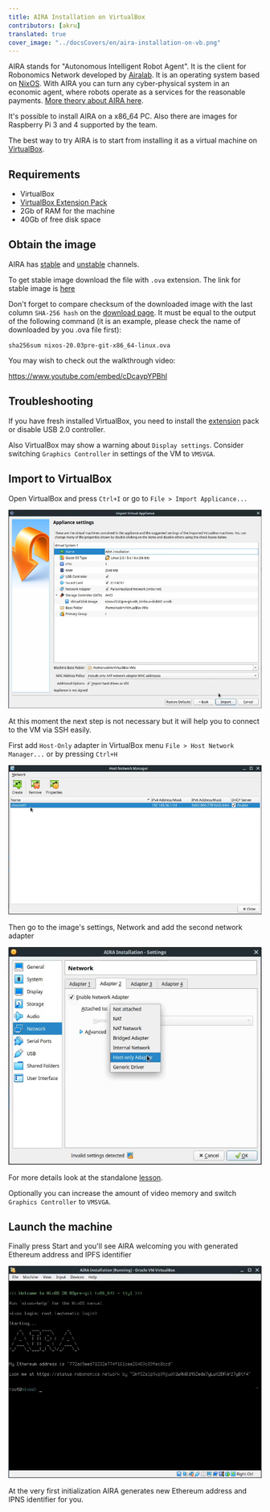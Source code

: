 ```yaml
---
title: AIRA Installation on VirtualBox
contributors: [akru]
translated: true
cover_image: "../docsCovers/en/aira-installation-on-vb.png"
---
```


AIRA stands for "Autonomous Intelligent Robot Agent". It is the client for Robonomics Network developed by [Airalab](https://aira.life). It is an operating system based on [NixOS](https://nixos.org/). With AIRA you can  turn any cyber-physical system in an economic agent, where robots operate as a services for the reasonable payments. [More theory about AIRA here](/docs/aira-overview).

It's possible to install AIRA on a x86_64 PC. Also there are images for Raspberry Pi 3 and 4 supported by the team.

The best way to try AIRA is to start from installing it as a virtual machine on [VirtualBox](https://www.virtualbox.org/).

## Requirements

* VirtualBox
* [VirtualBox Extension Pack](https://www.virtualbox.org/wiki/Downloads#VirtualBox6.1.2OracleVMVirtualBoxExtensionPack)
* 2Gb of RAM for the machine
* 40Gb of free disk space

## Obtain the image

AIRA has [stable](https://aira.life/channels/aira-stable/) and [unstable](https://aira.life/channels/aira-unstable/) channels.

To get stable image download the file with `.ova` extension.
	The link for stable image is [here](https://releases.aira.life/channels/aira/stable/862-aira-stable/nixos-20.03pre-git-x86_64-linux.ova)

Don't forget to compare checksum of the downloaded image with the last column `SHA-256 hash` on the [download page](https://aira.life/channels/aira-stable/). It must be equal to the output of the following command (it is an example, please check the name of downloaded by you .ova file first):

```
sha256sum nixos-20.03pre-git-x86_64-linux.ova
```

You may wish to check out the walkthrough video:

https://www.youtube.com/embed/cDcaypYPBhI

## Troubleshooting

If you have fresh installed VirtualBox, you need to install the [extension](https://www.virtualbox.org/wiki/Downloads) pack or disable USB 2.0 controller.

Also VirtualBox may show a warning about `Display settings`. Consider switching `Graphics Controller` in settings of the VM to `VMSVGA`.

## Import to VirtualBox

Open VirtualBox and press `Ctrl+I` or go to `File > Import Applicance...`

![AIRA import VB image](../images/aira-installation/aira_import_vb_image.jpg "AIRA import VB image")

At this moment the next step is not necessary but it will help you to connect to the VM via SSH easily.

First add `Host-Only` adapter in VirtualBox menu `File > Host Network Manager...` or by pressing `Ctrl+H`

![Host Only](../images/aira-installation/host_only_adapter.jpg "Host Only")

Then go to the image's settings, Network and add the second network adapter

![Second adapter](../images/aira-installation/add_second_adapter.jpg "Second adapter")

For more details look at the standalone [lesson](/docs/aira-connecting-via-ssh/).

Optionally you can increase the amount of video memory and switch `Graphics Controller` to `VMSVGA`.

## Launch the machine

Finally press Start and you'll see AIRA welcoming you with generated Ethereum address and IPFS identifier

![AIRA image ready, Welcome screen](../images/aira-installation/aira_image_ready.jpg "AIRA image ready, Welcome screen")

At the very first initialization AIRA generates new Ethereum address and IPNS identifier for you.

